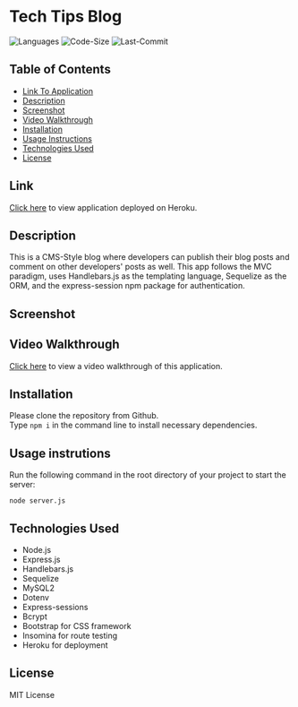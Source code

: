 # Tech Tips Blog

![Languages](https://img.shields.io/github/languages/top/rucatues/Tech-Tips-Blog)
![Code-Size](https://img.shields.io/github/languages/code-size/rucatues/Tech-Tips-Blog)
![Last-Commit](https://img.shields.io/github/last-commit/rucatues/Tech-Tips-Blog)


## Table of Contents

* [Link To Application](#link)
* [Description](#description)
* [Screenshot](#screenshot)
* [Video Walkthrough](#video-walkthrough)
* [Installation](#installation)
* [Usage Instructions](#usage-instructions)
* [Technologies Used](#technologies-used)
* [License](#license)

## Link  

[Click here](linkhere) to view application deployed on Heroku.   

## Description  

This is a CMS-Style blog where developers can publish their blog posts and comment on other developers' posts as well. This app follows the MVC paradigm, uses Handlebars.js as the templating language, Sequelize as the ORM, and the express-session npm package for authentication. 

## Screenshot  



## Video Walkthrough

[Click here](linkhere) to view a video walkthrough of this application. 


## Installation

Please clone the repository from Github.    
Type `npm i` in the command line to install necessary dependencies. 
  

## Usage instrutions

Run the following command in the root directory of your project to start the server:
  
`node server.js`

## Technologies Used    

* Node.js
* Express.js
* Handlebars.js
* Sequelize
* MySQL2
* Dotenv
* Express-sessions
* Bcrypt
* Bootstrap for CSS framework
* Insomina for route testing
* Heroku for deployment


## License

MIT License